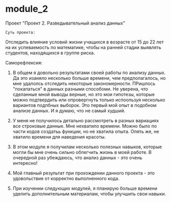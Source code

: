 # module_2
Проект "Проект 2. Разведывательный анализ данных"

	Суть проекта:
Отследить влияние условий жизни учащихся в возрасте от 15 до 22 лет на их успеваемость по математике, 
чтобы на ранней стадии выявлять студентов, находящихся в группе риска.

Саморефлексия:
1.   В общем я довольно результатами своей работы по анализу данных. Да это изаняло несколько 
больше времени, чем предполагалось, но мне удалолсь отследить некоторые закономерности. 
ПРишлось "покапаться" в данных разными способоми. Не уверена, что сделанные мной выводы верные, но это мои 
гипотезы, которые можно подтвердить или опровергнуть только испоользуя несколько вариантов подпбных выборок.
 Это первый мой опыт в подобном анализе данных. И я думаю, что не самый худший.

2. У меня не получилось детально рассмотреть в разных вариациях все строковые данные. Мне нехватило времени. 
Можно было по части кодов создатьь функции, но не хватила опыта. Опять же, не хватило времени для наведения красоты.  

3. В этом модуле я получилам несколько полезных навыков, которые могли бы мне очень сильно облегчить 
жизнь в моей работе. В очередной раз убеждаюсь, что анализ данных - это очень интересно!

4. Мой главный	 результат при прохождении данного проекта - это удовольствие от корректно выполненного
кода.

5. При изучении следующих модулей, я планирую больше времени уделить дополнительным материалам, чтобы улучшить свои навыки. 
